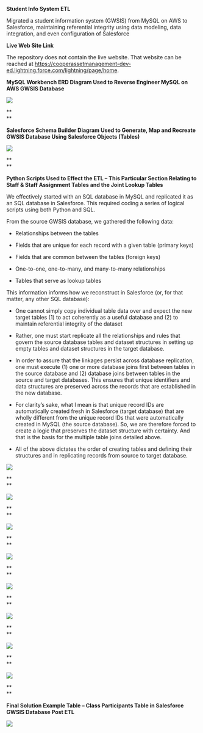 **Student Info System ETL**

Migrated a student information system (GWSIS) from MySQL on AWS to Salesforce,
maintaining referential integrity using data modeling, data integration, and
even configuration of Salesforce

**Live Web Site Link**

The repository does not contain the live website. That website can be reached at
<https://cooperassetmanagement-dev-ed.lightning.force.com/lightning/page/home>.

**MySQL Workbench ERD Diagram Used to Reverse Engineer MySQL on AWS GWSIS
Database**

![](media/c1aeaa4db54ae5aa24c4113f232fea51.png)

**  
**

**Salesforce Schema Builder Diagram Used to Generate, Map and Recreate GWSIS
Database Using Salesforce Objects (Tables)**

![](media/0f127859621ec7491000fc558c76eaec.png)

**  
**

**Python Scripts Used to Effect the ETL – This Particular Section Relating to
Staff & Staff Assignment Tables and the Joint Lookup Tables**

We effectively started with an SQL database in MySQL and replicated it as an SQL
database in Salesforce. This required coding a series of logical scripts using
both Python and SQL.

From the source GWSIS database, we gathered the following data:

-   Relationships between the tables

-   Fields that are unique for each record with a given table (primary keys)

-   Fields that are common between the tables (foreign keys)

-   One-to-one, one-to-many, and many-to-many relationships

-   Tables that serve as lookup tables

This information informs how we reconstruct in Salesforce (or, for that matter,
any other SQL database):

-   One cannot simply copy individual table data over and expect the new target
    tables (1) to act coherently as a useful database and (2) to maintain
    referential integrity of the dataset

-   Rather, one must start replicate all the relationships and rules that govern
    the source database tables and dataset structures in setting up empty tables
    and dataset structures in the target database.

-   In order to assure that the linkages persist across database replication,
    one must execute (1) one or more database joins first between tables in the
    source database and (2) database joins between tables in the source and
    target databases. This ensures that unique identifiers and data structures
    are preserved across the records that are established in the new database.

-   For clarity’s sake, what I mean is that unique record IDs are automatically
    created fresh in Salesforce (target database) that are wholly different from
    the unique record IDs that were automatically created in MySQL (the source
    database). So, we are therefore forced to create a logic that preserves the
    dataset structure with certainty. And that is the basis for the multiple
    table joins detailed above.

-   All of the above dictates the order of creating tables and defining their
    structures and in replicating records from source to target database.

**![](media/e3115374b834f3691383270655dcab7f.png)**

**  
**

**![](media/7ed354541fc063b4a128442379bacb9a.png)**

**  
**

**![](media/f805d11b5ec3a780d42684738071bf9a.png)**

**  
**

**![](media/bdde552cfc07e385d6fe41f4bff4f74a.png)**

**  
**

**![](media/881f22fc94e20510f73ff9d00fe65789.png)**

**  
**

**![](media/2fcd0f3cefc60738615710cb1d3a2d6b.png)**

**  
**

**![](media/7bacf18c939e83b4a9b0641b877ac20c.png)**

**  
**

**![](media/75b356658dc3532aaaf0282bbcf39332.png)**

**  
**

**Final Solution Example Table – Class Participants Table in Salesforce GWSIS
Database Post ETL**

![](media/60dbf904f7008ba28cdb3f28253126e1.png)

